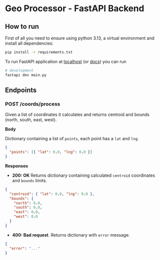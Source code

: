 # Geo Processor - FastAPI Backend

## How to run
First of all you need to ensure using python 3.13, a virtual environment and install all dependencies:

```sh
pip install -r requirements.txt
```

To run FastAPI application at [localhost](http://localhost:8000) (or [docs](http://localhost:8000/docs)) you can run

```sh
# development
fastapi dev main.py
```

## Endpoints

### POST /coords/process

Given a list of coordinates it calculates and returns centroid and bounds (north, south, east, west).

**Body**

Dictionary containing a list of `points`, each point has a `lat` and `lng`.

```json
{
  "points": [{ "lat": 0.0, "lng": 0.0 }]
}
```

**Responses**

- **200: OK** Returns dictionary containing calculated `centroid` coordinates and `bounds` limits.

```json
{
  "centroid": { "lat": 0.0, "lng": 0.0 },
  "bounds": {
    "north": 0.0,
    "south": 0.0,
    "east": 0.0,
    "west": 0.0
  }
}
```

- **400: Bad request**. Returns dictionary with `error` message.

```json
{
  "error": "..."
}
```
